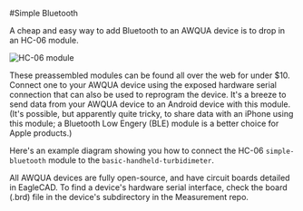 #Simple Bluetooth  

A cheap and easy way to add Bluetooth to an AWQUA device is to drop in an HC-06 module.  

![HC-06 module](http://img.dxcdn.com/productimages/sku_104299_1.jpg)  

These preassembled modules can be found all over the web for under $10. Connect one to your AWQUA device using the exposed hardware serial connection that can also be used to reprogram the device. It's a breeze to send data from your AWQUA device to an Android device with this module. (It's possible, but apparently quite tricky, to share data with an iPhone using this module; a Bluetooth Low Engery (BLE) module is a better choice for Apple products.)

Here's an example diagram showing you how to connect the HC-06 `simple-bluetooth` module to the `basic-handheld-turbidimeter`.

All AWQUA devices are fully open-source, and have circuit boards detailed in EagleCAD. To find a device's hardware serial interface, check the board (.brd) file in the device's subdirectory in the Measurement repo.